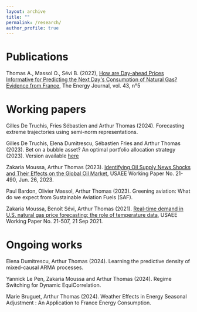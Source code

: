 ```yaml
---
layout: archive
title: ""
permalink: /research/
author_profile: true
---
```


Publications
=====

Thomas A., Massol O., Sévi B. (2022), [How are Day-ahead Prices Informative for Predicting the Next Day's Consumption of Natural Gas? Evidence from France](https://www.iaee.org/energyjournal/article/3875), The Energy Journal, vol. 43, n°5


Working papers
=====


Gilles De Truchis, Fries Sébastien and Arthur Thomas (2024). Forecasting extreme trajectories using semi-norm
representations. 

Gilles De Truchis, Elena Dumitrescu, Sébastien Fries and Arthur Thomas (2023). Bet on a bubble asset? An optimal portfolio allocation strategy (2023). Version available <a href="/files/Bubble_optim.pdf" download="Bubble_optim.pdf">
  here
</a>

Zakaria Moussa, Arthur Thomas (2023). [Identifying Oil Supply News Shocks and Their Effects on the Global Oil Market](https://papers.ssrn.com/sol3/papers.cfm?abstract_id=3812529#), USAEE Working Paper No. 21-490, Jun. 26, 2023.

Paul Bardon, Olivier Massol, Arthur Thomas (2023). Greening aviation: What do we expect from Sustainable Aviation Fuels (SAF). 

Zakaria Moussa, Benoît Sévi, Arthur Thomas (2021). [Real-time demand in U.S. natural gas price forecasting: the role of temperature data](https://papers.ssrn.com/sol3/papers.cfm?abstract_id=3880809), USAEE Working Paper No. 21-507, 21 Sep 2021.



Ongoing works
=====

Elena Dumitrescu, Arthur Thomas (2024). Learning the predictive density of mixed-causal ARMA processes. 

Yannick Le Pen, Zakaria Moussa and Arthur Thomas (2024). Regime Switching for Dynamic EquiCorrelation. 

Marie Bruguet, Arthur Thomas (2024). Weather Effects in Energy Seasonal Adjustment : An Application to France Energy Consumption. 


